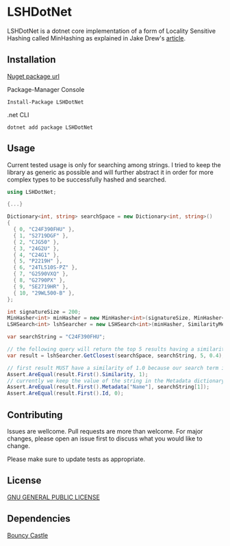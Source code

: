 # LSHDotNet

LSHDotNet is a dotnet core implementation of a form of Locality Sensitive Hashing called MinHashing as explained in Jake Drew's [article](https://blog.jakemdrew.com/2014/05/08/practical-applications-of-locality-sensitive-hashing-for-unstructured-data/).

## Installation

[Nuget package url](
https://www.nuget.org/packages/LSHDotNet)

Package-Manager Console  
```
Install-Package LSHDotNet 
```
.net CLI  
```
dotnet add package LSHDotNet
```

## Usage

Current tested usage is only for searching among strings. I tried to keep the library as generic as possible and will further abstract it in order for more complex types to be successfully hashed and searched.


```csharp
using LSHDotNet;

{...}

Dictionary<int, string> searchSpace = new Dictionary<int, string>()
{
  { 0, "C24F390FHU" },
  { 1, "S2719DGF" },
  { 2, "CJG50" },
  { 3, "24G2U" },
  { 4, "C24G1" },
  { 5, "P2219H" },
  { 6, "24TL510S-PZ" },
  { 7, "G2590VXQ" },
  { 8, "G2790PX" },
  { 9, "SE2719HR" },
  { 10, "29WL500-B" },
};

int signatureSize = 200;
MinHasher<int> minHasher = new MinHasher<int>(signatureSize, MinHasher<int>.CreateMinHashSeeds(signatureSize));
LSHSearch<int> lshSearcher = new LSHSearch<int>(minHasher, SimilarityMeasures.Jaccard);

var searchString = "C24F390FHU";

// the following query will return the top 5 results having a similarity score of over 0.4.
var result = lshSearcher.GetClosest(searchSpace, searchString, 5, 0.4); 

// first result MUST have a similarity of 1.0 because our search term is identical to the first objects value.
Assert.AreEqual(result.First().Similarity, 1);
// currently we keep the value of the string in the Metadata dictionary of our Result object. This will change.
Assert.AreEqual(result.First().Metadata["Name"], searchString[1]);
Assert.AreEqual(result.First().Id, 0);

```

## Contributing
Issues are wellcome. Pull requests are more than welcome. For major changes, please open an issue first to discuss what you would like to change.

Please make sure to update tests as appropriate.

## License
[GNU GENERAL PUBLIC LICENSE](LICENSE)

## Dependencies
[Bouncy Castle](https://www.bouncycastle.org/csharp/index.html)
